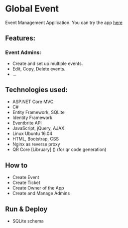 # Global Event 
Event Management Application. You can try the app [here](https://ge.jackrus.us)

## Features:

### Event Admins:
*   Create and set up multiple events.
*   Edit, Copy, Delete events.
*   ...

## Technologies used:

*   ASP.NET Core MVC
*   C#
*   Entity Framework, SQLite
*	Identity Framework
*   Eventbrite API
*   JavaScript, jQuery, AJAX
*   Linux Ubuntu 16.04
*   HTML, Bootstrap, CSS
*   Nginx as reverse proxy
*   QR Core [Libruary] () (for qr code generation) 

## How to

*   Create Event
*   Create Ticket
*   Create Owner of the App
*   Create and Manage Admins

## Run & Deploy
*   SQLite schema

